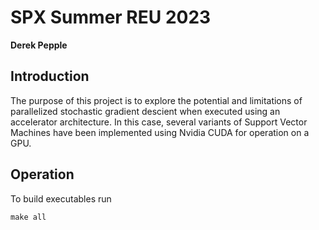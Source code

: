 # SPX Summer REU 2023
**Derek Pepple**

## Introduction
The purpose of this project is to explore the potential and limitations of parallelized stochastic gradient descient when executed using an accelerator architecture. In this case, several variants of Support Vector Machines have been implemented using Nvidia CUDA for operation on a GPU. 

## Operation
To build executables run 
```
make all
```
